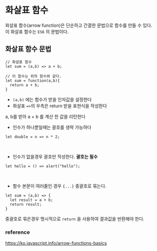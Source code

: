 # 화살표 함수

화살표 함수(arrow function)은 단순하고 간결한 문법으로 함수를 만들 수 있다.   
이 화살표 함수는 `ES6` 의 문법이다.

## 화살표 함수 문법

```
// 화살표 함수
let sum = (a,b) => a + b;

// 이 함수는 위의 함수와 같다.
let sum = function(a,b){
  return a + b;
}

```
- `(a,b)` 에는 함수가 받을 인자값을 설정한다
- 화살표 `=>`의 우측은 return 받을 표현식을 작성한다 

a, b를 받아 a + b 를 계산 한 값을 리턴한다

- 인수가 하나뿐일때는 괄호를 생략 가능하다   
```
let double = n => n * 2;
```

</br>

- 인수가 없을경우 괄호만 작성한다. **괄호는 필수**   

```
let hello = () => alert("hello");
```
</br>

- 함수 본문이 여러줄인 경우 `{...}` 중괄호로 묶는다.

```
let sum = (a,b) => {
  let result = a + b;
  return result;
}
```   
중괄호로 묶은경우 명시적으로 `return` 을 사용하여 결과값을 반환해야 한다. 




### reference

https://ko.javascript.info/arrow-functions-basics   

